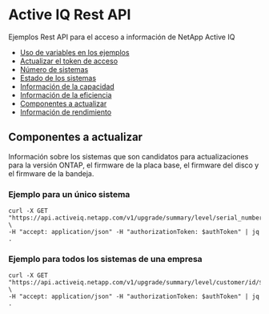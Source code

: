 # Active IQ Rest API
Ejemplos Rest API para el acceso a información de NetApp Active IQ

* [Uso de variables en los ejemplos](README.md)
* [Actualizar el token de acceso](token.md)
* [Número de sistemas](systems.md)
* [Estado de los sistemas](health.md)
* [Información de la capacidad](/capacity.md)
* [Información de la eficiencia](/efficiency.md)
* [Componentes a actualizar](/upgrade.md)
* [Información de rendimiento](/performance.md)

## Componentes a actualizar

Información sobre los sistemas que son candidatos para actualizaciones para la versión ONTAP, el firmware de la placa base, el firmware del disco y el firmware de la bandeja.

### Ejemplo para un único sistema

```shell
curl -X GET "https://api.activeiq.netapp.com/v1/upgrade/summary/level/serial_numbers/id/$serialNumber" \
-H "accept: application/json" -H "authorizationToken: $authToken" | jq .

```

### Ejemplo para todos los sistemas de una empresa

```shell
curl -X GET "https://api.activeiq.netapp.com/v1/upgrade/summary/level/customer/id/$customerID" \
-H "accept: application/json" -H "authorizationToken: $authToken" | jq .

```
